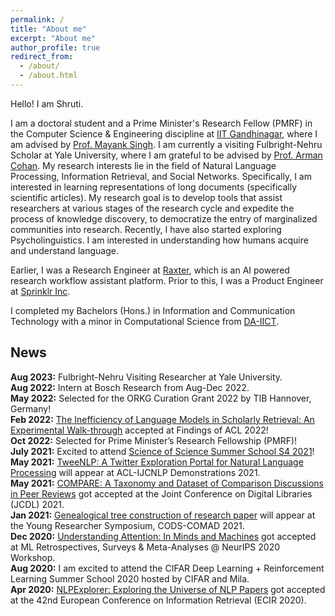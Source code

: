 ```yaml
---
permalink: /
title: "About me"
excerpt: "About me"
author_profile: true
redirect_from: 
  - /about/
  - /about.html
---
```


Hello! I am Shruti. 

I am a doctoral student and a Prime Minister's Research Fellow (PMRF) in the Computer Science & Engineering discipline at [IIT Gandhinagar](https://www.iitgn.ac.in/), where I am advised by [Prof. Mayank Singh](https://mayank4490.github.io/). I am currently a visiting Fulbright-Nehru Scholar at Yale University, where I am grateful to be advised by [Prof. Arman Cohan](https://armancohan.com/). My research interests lie in the field of Natural Language Processing, Information Retrieval, and Social Networks. Specifically, I am interested in learning representations of long documents (specifically scientific articles). My research goal is to develop tools that assist researchers at various stages of the research cycle and expedite the process of knowledge discovery, to democratize the entry of marginalized communities into research. Recently, I have also started exploring Psycholinguistics. I am interested in understanding how humans acquire and understand language.

Earlier, I was a Research Engineer at [Raxter](https://raxter.io), which is an AI powered research workflow assistant platform. Prior to this, I was a Product Engineer at [Sprinklr Inc](https://www.sprinklr.com/).

I completed my Bachelors (Hons.) in Information and Communication Technology with a minor in Computational Science from [DA-IICT](https://www.daiict.ac.in/).


## News
**Aug 2023:** Fulbright-Nehru Visiting Researcher at Yale University.  
**Aug 2022:** Intern at Bosch Research from Aug-Dec 2022.  
**May 2022:** Selected for the ORKG Curation Grant 2022 by TIB Hannover, Germany!  
**Feb 2022:** [The Inefficiency of Language Models in Scholarly Retrieval: An Experimental Walk-through](https://aclanthology.org/2022.findings-acl.249/) accepted at Findings of ACL 2022!  
**Oct 2022:** Selected for Prime Minister’s Research Fellowship (PMRF)!  
**July 2021:** Excited to attend [Science of Science Summer School S4 2021](https://s4.scienceofscience.org/)!  
**May 2021:** [TweeNLP: A Twitter Exploration Portal for Natural Language Processing](http://lingo.iitgn.ac.in:5001/twitter/ACL2020) will appear at ACL-IJCNLP Demonstrations 2021.  
**May 2021:** [COMPARE: A  Taxonomy and Dataset of Comparison Discussions in Peer Reviews](https://ieeexplore.ieee.org/document/9651878) got accepted at the Joint Conference on Digital Libraries (JCDL) 2021.  
**Jan 2021:** [Genealogical tree construction of research paper](https://dl.acm.org/doi/abs/10.1145/3430984.3431056) will appear at the Young Researcher Symposium, CODS-COMAD 2021.  
**Dec 2020:** [Understanding Attention: In Minds and Machines](https://ml-retrospectives.github.io/neurips2020/accepted_papers/index.html) got accepted at ML Retrospectives, Surveys & Meta-Analyses @ NeurIPS 2020 Workshop.  
**Aug 2020:** I am excited to attend the CIFAR Deep Learning + Reinforcement Learning Summer School 2020 hosted by CIFAR and Mila.  
**Apr 2020:** [NLPExplorer: Exploring the Universe of NLP Papers](http://lingo.iitgn.ac.in:5001/) got accepted at the 42nd European Conference on Information Retrieval (ECIR 2020).  

<!-- It's a magical world, Hobbes, ol' buddy. Let's go exploring! -->

<!-- 
# Experience

## [Raxter](https://raxter.io) | Research Engineer
### Feb '18 - Present

## [Sprinklr Inc.]() | Product Engineer
### Jan '17 - Jan '18
-->
